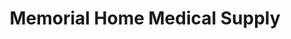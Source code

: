 ---
title: "Memorial Home Medical Supply"
url: /springfield/memorial-home-medical-supply/
shop: Sanitätshaus
---